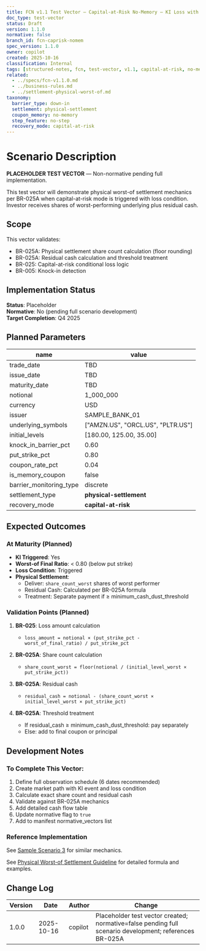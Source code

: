 ```yaml
---
title: FCN v1.1 Test Vector – Capital-at-Risk No-Memory – KI Loss with Physical Settlement (Placeholder)
doc_type: test-vector
status: Draft
version: 1.1.0
normative: false
branch_id: fcn-caprisk-nomem
spec_version: 1.1.0
owner: copilot
created: 2025-10-16
classification: Internal
tags: [structured-notes, fcn, test-vector, v1.1, capital-at-risk, no-memory, physical-settlement, placeholder]
related:
  - ../specs/fcn-v1.1.0.md
  - ../business-rules.md
  - ../settlement-physical-worst-of.md
taxonomy:
  barrier_type: down-in
  settlement: physical-settlement
  coupon_memory: no-memory
  step_feature: no-step
  recovery_mode: capital-at-risk
---
```


# Scenario Description

**PLACEHOLDER TEST VECTOR** — Non-normative pending full implementation.

This test vector will demonstrate physical worst-of settlement mechanics per BR-025A when capital-at-risk mode is triggered with loss condition. Investor receives shares of worst-performing underlying plus residual cash.

## Scope

This vector validates:
- BR-025A: Physical settlement share count calculation (floor rounding)
- BR-025A: Residual cash calculation and threshold treatment
- BR-025: Capital-at-risk conditional loss logic
- BR-005: Knock-in detection

## Implementation Status

**Status**: Placeholder  
**Normative**: No (pending full scenario development)  
**Target Completion**: Q4 2025

## Planned Parameters

| name | value |
|------|-------|
| trade_date | TBD |
| issue_date | TBD |
| maturity_date | TBD |
| notional | 1_000_000 |
| currency | USD |
| issuer | SAMPLE_BANK_01 |
| underlying_symbols | ["AMZN.US", "ORCL.US", "PLTR.US"] |
| initial_levels | [180.00, 125.00, 35.00] |
| knock_in_barrier_pct | 0.60 |
| put_strike_pct | 0.80 |
| coupon_rate_pct | 0.04 |
| is_memory_coupon | false |
| barrier_monitoring_type | discrete |
| settlement_type | **physical-settlement** |
| recovery_mode | **capital-at-risk** |

## Expected Outcomes

### At Maturity (Planned)
- **KI Triggered**: Yes
- **Worst-of Final Ratio**: < 0.80 (below put strike)
- **Loss Condition**: Triggered
- **Physical Settlement**:
  - Deliver: `share_count_worst` shares of worst performer
  - Residual Cash: Calculated per BR-025A formula
  - Treatment: Separate payment if ≥ minimum_cash_dust_threshold

### Validation Points (Planned)

1. **BR-025**: Loss amount calculation
   - `loss_amount = notional × (put_strike_pct - worst_of_final_ratio) / put_strike_pct`

2. **BR-025A**: Share count calculation
   - `share_count_worst = floor(notional / (initial_level_worst × put_strike_pct))`
   
3. **BR-025A**: Residual cash
   - `residual_cash = notional - (share_count_worst × initial_level_worst × put_strike_pct)`

4. **BR-025A**: Threshold treatment
   - If residual_cash ≥ minimum_cash_dust_threshold: pay separately
   - Else: add to final coupon or principal

## Development Notes

### To Complete This Vector:
1. Define full observation schedule (6 dates recommended)
2. Create market path with KI event and loss condition
3. Calculate exact share count and residual cash
4. Validate against BR-025A mechanics
5. Add detailed cash flow table
6. Update normative flag to `true`
7. Add to manifest normative_vectors list

### Reference Implementation
See [Sample Scenario 3](../scenarios/fcn-v1.1-sample-scenarios.md#scenario-3-capital-at-risk-with-loss-physical-settlement) for similar mechanics.

See [Physical Worst-of Settlement Guideline](../settlement-physical-worst-of.md) for detailed formula and examples.

## Change Log

| Version | Date | Author | Change |
|---------|------|--------|--------|
| 1.0.0 | 2025-10-16 | copilot | Placeholder test vector created; normative=false pending full scenario development; references BR-025A |
